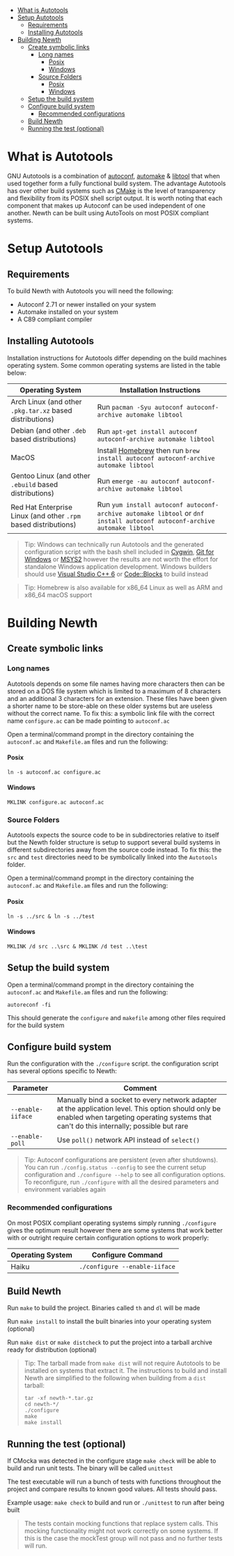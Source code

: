 <!-- TOC -->
* [What is Autotools](#what-is-autotools)
* [Setup Autotools](#setup-autotools)
  * [Requirements](#requirements)
  * [Installing Autotools](#installing-autotools)
* [Building Newth](#building-newth)
  * [Create symbolic links](#create-symbolic-links)
    * [Long names](#long-names)
      * [Posix](#posix)
      * [Windows](#windows)
    * [Source Folders](#source-folders)
      * [Posix](#posix-1)
      * [Windows](#windows-1)
  * [Setup the build system](#setup-the-build-system)
  * [Configure build system](#configure-build-system)
    * [Recommended configurations](#recommended-configurations)
  * [Build Newth](#build-newth)
  * [Running the test (optional)](#running-the-test-optional)
<!-- TOC -->

# What is Autotools

GNU Autotools is a combination of
[autoconf](https://www.gnu.org/software/autoconf/), [automake](https://www.gnu.org/software/automake/)
& [libtool](https://www.gnu.org/software/libtool/) that when used together form a fully functional build system.
The advantage Autotools has over other build systems such as [CMake](https://cmake.org/) is the level of transparency
and flexibility from its POSIX shell script output.
It is worth noting that each component that makes up Autoconf can be used independent of one another.
Newth can be built using AutoTools on most POSIX compliant systems.

# Setup Autotools

## Requirements

To build Newth with Autotools you will need the following:

- Autoconf 2.71 or newer installed on your system
- Automake installed on your system
- A C89 compliant compiler

## Installing Autotools

Installation instructions for Autotools differ depending on the build machines operating system.
Some common operating systems are listed in the table below:

| Operating System                                                | Installation Instructions                                                                                                |
|-----------------------------------------------------------------|--------------------------------------------------------------------------------------------------------------------------|
| Arch Linux (and other `.pkg.tar.xz` based distributions)        | Run `pacman -Syu autoconf autoconf-archive automake libtool`                                                             |
| Debian (and other `.deb` based distributions)                   | Run `apt-get install autoconf autoconf-archive automake libtool`                                                         |
| MacOS                                                           | Install [Homebrew](https://brew.sh/) then run `brew install autoconf autoconf-archive automake libtool`                  |
| Gentoo Linux (and other `.ebuild` based distributions)          | Run `emerge -au autoconf autoconf-archive automake libtool`                                                              |
| Red Hat Enterprise Linux (and other `.rpm` based distributions) | Run `yum install autoconf autoconf-archive automake libtool` or `dnf install autoconf autoconf-archive automake libtool` |

> Tip: Windows can technically run Autotools and the generated configuration script with the bash shell included in
> [Cygwin](https://www.cygwin.com/), [Git for Windows](https://gitforwindows.org/) or [MSYS2](https://www.msys2.org/)
> however the results are not worth the effort for standalone Windows application development.
> Windows builders should use [Visual Studio C++ 6](../VC6/README.md) or [Code::Blocks](../CodeBlks/README.md) to build
> instead

> Tip: Homebrew is also available for x86_64 Linux as well as ARM and x86_64 macOS support

# Building Newth

## Create symbolic links

### Long names

Autotools depends on some file names having more characters then can be stored on a DOS file system which is limited to
a maximum of 8 characters and an additional 3 characters for an extension. These files have been given a shorter name
to be store-able on these older systems but are useless without the correct name.
To fix this: a symbolic link file with the correct name `configure.ac` can be made pointing to `autoconf.ac`

Open a terminal/command prompt in the directory containing the `autoconf.ac` and `Makefile.am` files and run the
following:

#### Posix

```
ln -s autoconf.ac configure.ac
```

#### Windows

```
MKLINK configure.ac autoconf.ac 
```

### Source Folders

Autotools expects the source code to be in subdirectories relative to itself but the Newth folder structure is
setup to support several build systems in different subdirectories away from the source code instead.
To fix this: the `src` and `test` directories need to be symbolically linked into the `Autotools` folder.

Open a terminal/command prompt in the directory containing the `autoconf.ac` and `Makefile.am` files and run the
following:

#### Posix

```
ln -s ../src & ln -s ../test
```

#### Windows

```
MKLINK /d src ..\src & MKLINK /d test ..\test 
```

## Setup the build system

Open a terminal/command prompt in the directory containing the `autoconf.ac` and `Makefile.am` files and run the
following:

```
autoreconf -fi
```

This should generate the `configure` and `makefile` among other files required for the build system

## Configure build system

Run the configuration with the `./configure` script. the configuration script has several options specific to Newth:

| Parameter         | Comment                                                                                                                                                                                        |
|-------------------|------------------------------------------------------------------------------------------------------------------------------------------------------------------------------------------------|
| `--enable-iiface` | Manually bind a socket to every network adapter at the application level. This option should only be enabled when targeting operating systems that can't do this internally; possible but rare |
| `--enable-poll`   | Use `poll()` network API instead of `select()`                                                                                                                                                 |

> Tip: Autoconf configurations are persistent (even after shutdowns).
> You can run `./config.status --config` to see the current setup configuration
> and `./configure --help` to see all configuration options.
> To reconfigure, run `./configure` with all the desired parameters and environment variables again

### Recommended configurations

On most POSIX compliant operating systems simply running `./configure` gives the optimum result
however there are some systems that work better with or outright require certain configuration options to work properly:

| Operating System | Configure Command             |
|------------------|-------------------------------|
| Haiku            | `./configure --enable-iiface` |

## Build Newth

Run `make` to build the project.
Binaries called `th` and `dl` will be made

Run `make install` to install the built binaries into your operating system (optional)

Run `make dist` or `make distcheck` to put the project into a tarball archive ready for distribution (optional)
> Tip: The tarball made from `make dist` will not require Autotools to be installed on systems that extract it.
> The instructions to build and install Newth are simplified to the following when building from a `dist` tarball:
> ```
> tar -xf newth-*.tar.gz
> cd newth-*/
> ./configure
> make
> make install
> ```

## Running the test (optional)

If CMocka was detected in the configure stage `make check` will be able to build and run unit tests.
The binary will be called `unittest`

The test executable will run a bunch of tests with functions throughout the project
and compare results to known good values. All tests should pass.

Example usage: `make check` to build and run or `./unittest` to run after being built

> The tests contain mocking functions that replace system calls.
> This mocking functionality might not work correctly on some systems. If this is the case the mockTest group will not
> pass and no further tests will run.